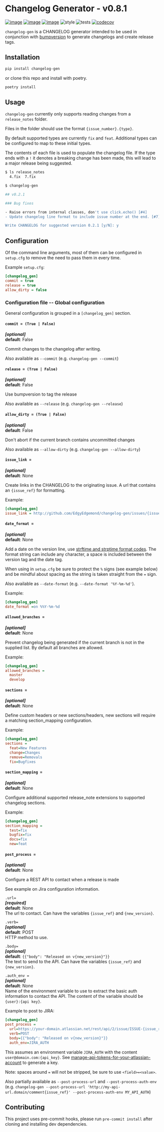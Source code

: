 # Changelog Generator - v0.8.1
[![image](https://img.shields.io/pypi/v/changelog_gen.svg)](https://pypi.org/project/changelog_gen/)
[![image](https://img.shields.io/pypi/l/changelog_gen.svg)](https://pypi.org/project/changelog_gen/)
[![image](https://img.shields.io/pypi/pyversions/changelog_gen.svg)](https://pypi.org/project/changelog_gen/)
![style](https://github.com/EdgyEdgemond/changelog-gen/workflows/style/badge.svg)
![tests](https://github.com/EdgyEdgemond/changelog-gen/workflows/tests/badge.svg)
[![codecov](https://codecov.io/gh/EdgyEdgemond/changelog-gen/branch/master/graph/badge.svg)](https://codecov.io/gh/EdgyEdgemond/changelog-gen)

`changelog-gen` is a CHANGELOG generator intended to be used in conjunction
with [bumpversion](https://github.com/c4urself/bump2version) to generate
changelogs and create release tags.

## Installation

```bash
pip install changelog-gen
```

or clone this repo and install with poetry.

```bash
poetry install
```

## Usage

`changelog-gen` currently only supports reading changes from a `release_notes` folder.

Files in the folder should use the format `{issue_number}.{type}`.

By default supported types are currently `fix` and `feat`. Additional types can be configured
to map to these initial types.

The contents of each file is used to populate the changelog file. If the type
ends with a `!` it denotes a breaking change has been made, this will lead to a
major release being suggested.

```bash
$ ls release_notes
  4.fix  7.fix

$ changelog-gen

## v0.2.1

### Bug fixes

- Raise errors from internal classes, don't use click.echo() [#4]
- Update changelog line format to include issue number at the end. [#7]

Write CHANGELOG for suggested version 0.2.1 [y/N]: y
```

## Configuration

Of the command line arguments, most of them can be configured in `setup.cfg` to remove
the need to pass them in every time.

Example `setup.cfg`:

```ini
[changelog_gen]
commit = true
release = true
allow_dirty = false
```

### Configuration file -- Global configuration

General configuration is grouped in a `[changelog_gen]` section.

#### `commit = (True | False)`
  _**[optional]**_<br />
  **default**: False

  Commit changes to the changelog after writing.

  Also available as `--commit` (e.g. `changelog-gen --commit`)

#### `release = (True | False)`
  _**[optional]**_<br />
  **default**: False

  Use bumpversion to tag the release

  Also available as `--release` (e.g. `changelog-gen --release`)

#### `allow_dirty = (True | False)`
  _**[optional]**_<br />
  **default**: False

  Don't abort if the current branch contains uncommitted changes

  Also available as `--allow-dirty` (e.g. `changelog-gen --allow-dirty`)

#### `issue_link =`
  _**[optional]**_<br />
  **default**: None

  Create links in the CHANGELOG to the originating issue. A url that contains an
  `{issue_ref}` for formatting.

  Example:

```ini
[changelog_gen]
issue_link = http://github.com/EdgyEdgemond/changelog-gen/issues/{issue_ref}
```

#### `date_format =`
  _**[optional]**_<br />
  **default**: None

  Add a date on the version line, use [strftime and strptime format codes](https://docs.python.org/3/library/datetime.html#strftime-and-strptime-format-codes).
  The format string can include any character, a space is included between the version tag and the date tag.

  When using in `setup.cfg` be sure to protect the `%` signs (see example below) and be mindful about spacing as the string is taken straight from the `=` sign.

  Also available as `--date-format` (e.g. `--date-format '%Y-%m-%d'`).

  Example:

```ini
[changelog_gen]
date_format =on %%Y-%m-%d
```


#### `allowed_branches =`
  _**[optional]**_<br />
  **default**: None

  Prevent changelog being generated if the current branch is not in the supplied list. By
  default all branches are allowed.

  Example:

```ini
[changelog_gen]
allowed_branches =
  master
  develop
```

#### `sections =`
  _**[optional]**_<br />
  **default**: None

  Define custom headers or new sections/headers, new sections will require a matching
  section_mapping configuration.

  Example:

```ini
[changelog_gen]
sections =
  feat=New Features
  change=Changes
  remove=Removals
  fix=Bugfixes
```

#### `section_mapping =`
  _**[optional]**_<br />
  **default**: None

  Configure additional supported release_note extensions to supported changelog
  sections.

  Example:

```ini
[changelog_gen]
section_mapping =
  test=fix
  bugfix=fix
  docs=fix
  new=feat
```

#### `post_process =`
  _**[optional]**_<br />
  **default**: None

  Configure a REST API to contact when a release is made

  See example on Jira configuration information.

 `.url=`<br />
  _**[required]**_<br />
  **default**: None<br />
  The url to contact.
  Can have the variables `{issue_ref}` and `{new_version}`.

  `.verb=`<br />
  _**[optional]**_<br />
  **default**: POST<br />
  HTTP method to use.

  `.body=`<br />
  _**[optional]**_<br />
  **default**: `{{"body": "Released on v{new_version}"}}`<br />
  The text to send to the API.
  Can have the variables `{issue_ref}` and `{new_version}`.

  `.auth_env =`<br />
  _**[optional]**_<br />
  **default**: None<br />
  Name of the environment variable to use to extract the basic auth information to contact the API.
  The content of the variable should be `{user}:{api key}`.

  Example to post to JIRA:

```ini
[changelog_gen]
post_process =
  url=https://your-domain.atlassian.net/rest/api/2/issue/ISSUE-{issue_ref}/comment
  verb=POST
  body={{"body": "Released on v{new_version}"}}
  auth_env=JIRA_AUTH
```
  This assumes an environment variable `JIRA_AUTH` with the content `user@domain.com:{api_key}`.
  See [manage-api-tokens-for-your-atlassian-account](https://support.atlassian.com/atlassian-account/docs/manage-api-tokens-for-your-atlassian-account/) to generate a key.

  Note: spaces around `=` will not be stripped, be sure to use `<field>=<value>`.

  Also partially available as `--post-process-url` and `--post-process-auth-env` (e.g. `changelog-gen --post-process-url 'http://my-api-url.domain/comment{issue_ref}' --post-process-auth-env MY_API_AUTH`)

## Contributing

This project uses pre-commit hooks, please run `pre-commit install` after cloning and installing dev dependencies.
